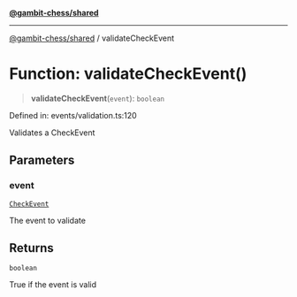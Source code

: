 [**@gambit-chess/shared**](../README.md)

***

[@gambit-chess/shared](../globals.md) / validateCheckEvent

# Function: validateCheckEvent()

> **validateCheckEvent**(`event`): `boolean`

Defined in: events/validation.ts:120

Validates a CheckEvent

## Parameters

### event

[`CheckEvent`](../interfaces/CheckEvent.md)

The event to validate

## Returns

`boolean`

True if the event is valid
